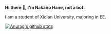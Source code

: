 **Hi there 👋, I'm Nakano Hane, not a bot.**

I am a student of Xidian University, majoring in EE.

[![Anurag's github stats](https://github-readme-stats.vercel.app/api?username=sunlingbot&show_icons=true&theme=onedark)](https://github.com/anuraghazra/github-readme-stats)



